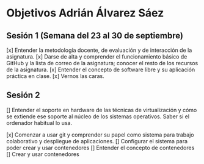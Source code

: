 Objetivos Adrián Álvarez Sáez
=============================

Sesión 1 (Semana del 23 al 30 de septiembre)
--------------------------------------------
[x] Entender la metodología docente, de evaluación y de interacción de la asignatura.
[x] Darse de alta y comprender el funcionamiento básico de GitHub y la lista de correo de la asignatura; conocer el resto de los recursos de la asignatura.
[x] Entender el concepto de software libre y su aplicación práctica en clase.
[x] Vernos las caras.

Sesión 2
---------
[] Entender el soporte en hardware de las técnicas de virtualización y cómo se extiende ese soporte al núcleo de los sistemas operativos. Saber si el ordenador habitual lo usa.

[x] Comenzar a usar git y comprender su papel como sistema para trabajo colaborativo y despliegue de aplicaciones.
[] Configurar el sistema para poder crear y usar contenedores
[] Entender el concepto de contenedores
[] Crear y usar contenedores
